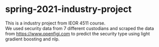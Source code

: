 # spring-2021-industry-project

This is a industry project from IEOR 4511 course.  
We used security data from 7 different custodians and scraped the data from https://www.openfigi.com to predict the security type using light gradient boosting and nlp.
